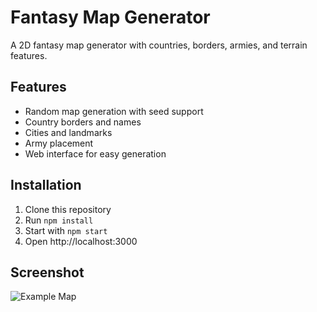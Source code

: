 # Fantasy Map Generator

A 2D fantasy map generator with countries, borders, armies, and terrain features.

## Features
- Random map generation with seed support
- Country borders and names
- Cities and landmarks
- Army placement
- Web interface for easy generation

## Installation
1. Clone this repository
2. Run `npm install`
3. Start with `npm start`
4. Open http://localhost:3000

## Screenshot
![Example Map](https://example.com/path/to/screenshot.png)
